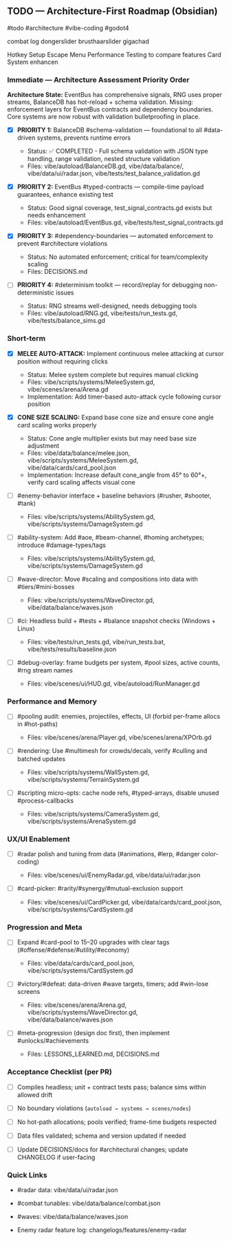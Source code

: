 ## TODO — Architecture-First Roadmap (Obsidian)

    

#todo #architecture #vibe-coding #godot4


combat log
dongerslider
brusthaarslider
gigachad

Hotkey Setup
Escape Menu
Performance Testing to compare features
Card System enhancen


### Immediate — Architecture Assessment Priority Order

**Architecture State:** EventBus has comprehensive signals, RNG uses proper streams, BalanceDB has hot-reload + schema validation. Missing: enforcement layers for EventBus contracts and dependency boundaries. Core systems are now robust with validation bulletproofing in place.

- [x] **PRIORITY 1:** BalanceDB #schema-validation — foundational to all #data-driven systems, prevents runtime errors
  
  - Status: ✅ COMPLETED - Full schema validation with JSON type handling, range validation, nested structure validation
  - Files: vibe/autoload/BalanceDB.gd, vibe/data/balance/, vibe/data/ui/radar.json, vibe/tests/test_balance_validation.gd

- [x] **PRIORITY 2:** EventBus #typed-contracts — compile-time payload guarantees, enhance existing test
  
  - Status: Good signal coverage, test_signal_contracts.gd exists but needs enhancement
  - Files: vibe/autoload/EventBus.gd, vibe/tests/test_signal_contracts.gd

- [x] **PRIORITY 3:** #dependency-boundaries — automated enforcement to prevent #architecture violations
  
  - Status: No automated enforcement; critical for team/complexity scaling  
  - Files: DECISIONS.md

- [ ] **PRIORITY 4:** #determinism toolkit — record/replay for debugging non-deterministic issues
  
  - Status: RNG streams well-designed, needs debugging tools
  - Files: vibe/autoload/RNG.gd, vibe/tests/run_tests.gd, vibe/tests/balance_sims.gd

  

### Short-term

- [x] **MELEE AUTO-ATTACK:** Implement continuous melee attacking at cursor position without requiring clicks

  - Status: Melee system complete but requires manual clicking
  - Files: vibe/scripts/systems/MeleeSystem.gd, vibe/scenes/arena/Arena.gd
  - Implementation: Add timer-based auto-attack cycle following cursor position

- [x] **CONE SIZE SCALING:** Expand base cone size and ensure cone angle card scaling works properly 

  - Status: Cone angle multiplier exists but may need base size adjustment
  - Files: vibe/data/balance/melee.json, vibe/scripts/systems/MeleeSystem.gd, vibe/data/cards/card_pool.json
  - Implementation: Increase default cone_angle from 45° to 60°+, verify card scaling affects visual cone

- [ ] #enemy-behavior interface + baseline behaviors (#rusher, #shooter, #tank)

  - Files: vibe/scripts/systems/AbilitySystem.gd, vibe/scripts/systems/DamageSystem.gd

- [ ] #ability-system: Add #aoe, #beam-channel, #homing archetypes; introduce #damage-types/tags

  - Files: vibe/scripts/systems/AbilitySystem.gd, vibe/scripts/systems/DamageSystem.gd

- [ ] #wave-director: Move #scaling and compositions into data with #tiers/#mini-bosses

  - Files: vibe/scripts/systems/WaveDirector.gd, vibe/data/balance/waves.json

- [ ] #ci: Headless build + #tests + #balance snapshot checks (Windows + Linux)

  - Files: vibe/tests/run_tests.gd, vibe/run_tests.bat, vibe/tests/results/baseline.json

- [ ] #debug-overlay: frame budgets per system, #pool sizes, active counts, #rng stream names

  - Files: vibe/scenes/ui/HUD.gd, vibe/autoload/RunManager.gd

  

### Performance and Memory

- [ ] #pooling audit: enemies, projectiles, effects, UI (forbid per-frame allocs in #hot-paths)

  - Files: vibe/scenes/arena/Player.gd, vibe/scenes/arena/XPOrb.gd

- [ ] #rendering: Use #multimesh for crowds/decals, verify #culling and batched updates

  - Files: vibe/scripts/systems/WallSystem.gd, vibe/scripts/systems/TerrainSystem.gd

- [ ] #scripting micro-opts: cache node refs, #typed-arrays, disable unused #process-callbacks

  - Files: vibe/scripts/systems/CameraSystem.gd, vibe/scripts/systems/ArenaSystem.gd

  

### UX/UI Enablement

- [ ] #radar polish and tuning from data (#animations, #lerp, #danger color-coding)

  - Files: vibe/scenes/ui/EnemyRadar.gd, vibe/data/ui/radar.json

- [ ] #card-picker: #rarity/#synergy/#mutual-exclusion support

  - Files: vibe/scenes/ui/CardPicker.gd, vibe/data/cards/card_pool.json, vibe/scripts/systems/CardSystem.gd

  

### Progression and Meta

- [ ] Expand #card-pool to 15–20 upgrades with clear tags (#offense/#defense/#utility/#economy)

  - Files: vibe/data/cards/card_pool.json, vibe/scripts/systems/CardSystem.gd

- [ ] #victory/#defeat: data-driven #wave targets, timers; add #win-lose screens

  - Files: vibe/scenes/arena/Arena.gd, vibe/scripts/systems/WaveDirector.gd, vibe/data/balance/waves.json

- [ ] #meta-progression (design doc first), then implement #unlocks/#achievements

  - Files: LESSONS_LEARNED.md, DECISIONS.md

  

### Acceptance Checklist (per PR)

- [ ] Compiles headless; unit + contract tests pass; balance sims within allowed drift

- [ ] No boundary violations (`autoload → systems → scenes/nodes`)

- [ ] No hot-path allocations; pools verified; frame-time budgets respected

- [ ] Data files validated; schema and version updated if needed

- [ ] Update DECISIONS/docs for #architectural changes; update CHANGELOG if user-facing

  

### Quick Links

- #radar data: vibe/data/ui/radar.json

- #combat tunables: vibe/data/balance/combat.json

- #waves: vibe/data/balance/waves.json

- Enemy radar feature log: changelogs/features/enemy-radar